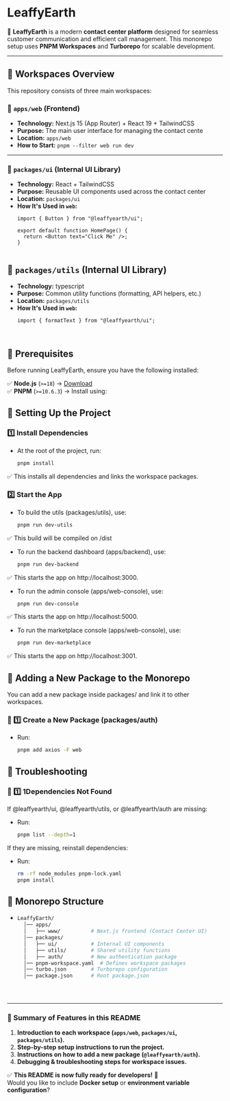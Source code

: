 # **LeaffyEarth**
🚀 **LeaffyEarth** is a modern **contact center platform** designed for seamless customer communication and efficient call management. This monorepo setup uses **PNPM Workspaces** and **Turborepo** for scalable development.

---

## **📌 Workspaces Overview**
This repository consists of three main workspaces:

### **📍 `apps/web` (Frontend)**
- **Technology:** Next.js 15 (App Router) + React 19 + TailwindCSS
- **Purpose:** The main user interface for managing the contact cente
- **Location:** `apps/web`
- **How to Start:** `pnpm --filter web run dev`

---

### **📍 `packages/ui` (Internal UI Library)**
- **Technology:** React + TailwindCSS
- **Purpose:** Reusable UI components used across the contact center
- **Location:** `packages/ui`
- **How It's Used in `web`:**  
  ```tsx
  import { Button } from "@leaffyearth/ui";

  export default function HomePage() {
    return <Button text="Click Me" />;
  }


## **📍 `packages/utils` (Internal UI Library)**
- **Technology:** typescript
- **Purpose:** Common utility functions (formatting, API helpers, etc.)
- **Location:** `packages/utils`
- **How It's Used in `web`:**  
  ```tsx
  import { formatText } from "@leaffyearth/ui";

  

## **📌 Prerequisites**
Before running LeaffyEarth, ensure you have the following installed:

✅ **Node.js** (`>=18`) → [Download](https://nodejs.org/)  
✅ **PNPM** (`>=10.6.3`) → Install using:


## **📌 Setting Up the Project**
### 1️⃣ Install Dependencies
- At the root of the project, run:
  ```sh
  pnpm install
✅ This installs all dependencies and links the workspace packages.

### 2️⃣ Start the App
- To build the utils (packages/utils), use:
  ```sh
  pnpm run dev-utils
✅ This build will be compiled on /dist

- To run the backend dashboard (apps/backend), use:
  ```sh
  pnpm run dev-backend
✅ This starts the app on http://localhost:3000.

- To run the admin console (apps/web-console), use:
  ```sh
  pnpm run dev-console
✅ This starts the app on http://localhost:5000.

- To run the marketplace console (apps/web-console), use:
  ```sh
  pnpm run dev-marketplace
✅ This starts the app on http://localhost:3001.

## **📌 Adding a New Package to the Monorepo**
You can add a new package inside packages/ and link it to other workspaces.
### 📍 1️⃣ Create a New Package (packages/auth)
- Run:
  ```sh
  pnpm add axios -F web

## **📌 Troubleshooting**
### 📍 1️⃣ 1️Dependencies Not Found
If @leaffyearth/ui, @leaffyearth/utils, or @leaffyearth/auth are missing:
- Run:
  ```sh
  pnpm list --depth=1
If they are missing, reinstall dependencies:
- Run:
  ```sh
  rm -rf node_modules pnpm-lock.yaml
  pnpm install

## **📌 Monorepo Structure**

- ```bash
  LeaffyEarth/
    │── apps/
    │   ├── www/          # Next.js frontend (Contact Center UI)
    │── packages/
    │   ├── ui/           # Internal UI components
    │   ├── utils/        # Shared utility functions
    │   ├── auth/         # New authentication package
    │── pnpm-workspace.yaml  # Defines workspace packages
    │── turbo.json        # Turborepo configuration
    │── package.json      # Root package.json


  

  
---

### **🚀 Summary of Features in this README**
1. **Introduction to each workspace (`apps/web`, `packages/ui`, `packages/utils`).**
2. **Step-by-step setup instructions to run the project.**
3. **Instructions on how to add a new package (`@leaffyearth/auth`).**
4. **Debugging & troubleshooting steps for workspace issues.**

✅ **This README is now fully ready for developers!** 🚀  
Would you like to include **Docker setup** or **environment variable configuration**?



